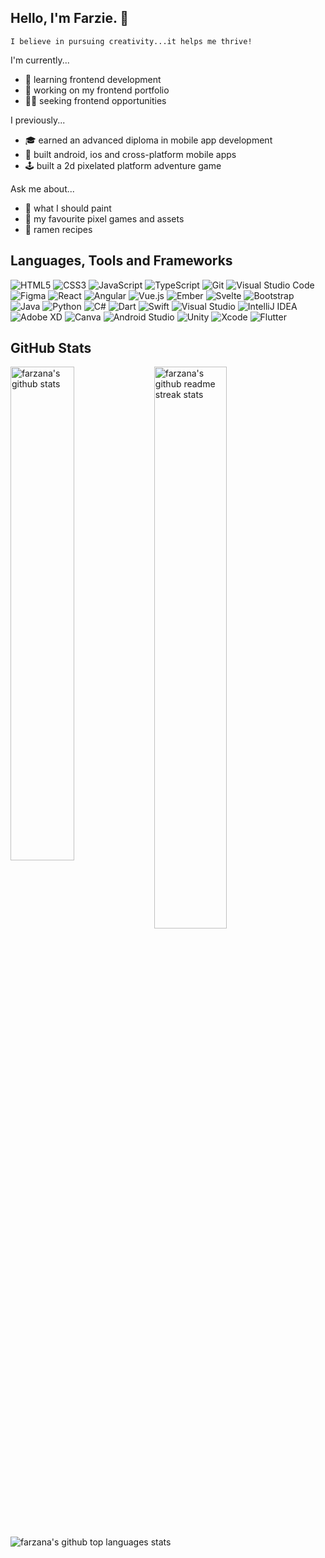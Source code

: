 ## Hello, I'm Farzie. 👾

`I believe in pursuing creativity...it helps me thrive!`

I'm currently...
* 🌱 learning frontend development
* 🔭 working on my frontend portfolio
* 👩‍💻 seeking frontend opportunities

I previously...
* 🎓 earned an advanced diploma in mobile app development
* 📱 built android, ios and cross-platform mobile apps
* 🕹 built a 2d pixelated platform adventure game

Ask me about...
* 🎨 what I should paint
* 👾 my favourite pixel games and assets
* 🍜 ramen recipes

## Languages, Tools and Frameworks

![HTML5](https://img.shields.io/badge/html5-%23E34F26.svg?style=flat-square&logo=html5&logoColor=white) ![CSS3](https://img.shields.io/badge/css3-%231572B6.svg?style=flat-square&logo=css3&logoColor=white) ![JavaScript](https://img.shields.io/badge/javascript-%23323330.svg?style=flat-square&logo=javascript&logoColor=%23F7DF1E) ![TypeScript](https://img.shields.io/badge/typescript-%23007ACC.svg?style=flat-square&logo=typescript&logoColor=white) ![Git](https://img.shields.io/badge/git-%23F05033.svg?style=flat-square&logo=git&logoColor=white) ![Visual Studio Code](https://img.shields.io/badge/VSCode-0078d7.svg?style=flat-square&logo=visual-studio-code&logoColor=white) ![Figma](https://img.shields.io/badge/figma-%23F24E1E.svg?style=flat-square&logo=figma&logoColor=white) ![React](https://img.shields.io/badge/react-%2320232a.svg?style=flat-square&logo=react&logoColor=%2361DAFB) ![Angular](https://img.shields.io/badge/angular-%23DD0031.svg?style=flat-square&logo=angular&logoColor=white) ![Vue.js](https://img.shields.io/badge/vuejs-%2335495e.svg?style=flat-square&logo=vuedotjs&logoColor=%234FC08D) ![Ember](https://img.shields.io/badge/ember-1C1E24?style=flat-square&logo=ember.js&logoColor=#D04A37) ![Svelte](https://img.shields.io/badge/svelte-%23f1413d.svg?style=flat-square&logo=svelte&logoColor=white) ![Bootstrap](https://img.shields.io/badge/bootstrap-%23563D7C.svg?style=flat-square&logo=bootstrap&logoColor=white) ![Java](https://img.shields.io/badge/java-%23ED8B00.svg?style=flat-square&logo=java&logoColor=white)	![Python](https://img.shields.io/badge/python-3670A0?style=flat-square&logo=python&logoColor=ffdd54) ![C#](https://img.shields.io/badge/c%23-%23239120.svg?style=flat-square&logo=c-sharp&logoColor=white) ![Dart](https://img.shields.io/badge/dart-%230175C2.svg?style=flat-square&logo=dart&logoColor=white) ![Swift](https://img.shields.io/badge/swift-F54A2A?style=flat-square&logo=swift&logoColor=white) ![Visual Studio](https://img.shields.io/badge/Visual%20Studio-5C2D91.svg?style=flat-square&logo=visual-studio&logoColor=white)	![IntelliJ IDEA](https://img.shields.io/badge/IntelliJ%20IDEA-000000.svg?style=flat-square&logo=intellij-idea&logoColor=white) ![Adobe XD](https://img.shields.io/badge/Adobe%20XD-470137?style=flat-square&logo=Adobe%20XD&logoColor=#FF61F6) ![Canva](https://img.shields.io/badge/Canva-%2300C4CC.svg?style=flat-square&logo=Canva&logoColor=white) ![Android Studio](https://img.shields.io/badge/Android%20Studio-3DDC84.svg?style=flat-square&logo=android-studio&logoColor=white) ![Unity](https://img.shields.io/badge/unity-%23000000.svg?style=flat-square&logo=unity&logoColor=white) ![Xcode](https://img.shields.io/badge/Xcode-007ACC?style=flat-square&logo=Xcode&logoColor=white) ![Flutter](https://img.shields.io/badge/Flutter-%2302569B.svg?style=flat-square&logo=Flutter&logoColor=white)

## GitHub Stats

<img src="https://github-readme-stats.vercel.app/api?username=farzana-moury&show_icons=true&theme=dark" alt="farzana's github stats" width="45%" align="left"/>

<img src="https://github-readme-streak-stats.herokuapp.com/?user=farzana-moury&theme=dark" alt="farzana's github readme streak stats" width="48%" >

<img src="https://github-readme-stats.vercel.app/api/top-langs/?username=farzana-moury&layout=compact&theme=dark" alt="farzana's github top languages stats"/>
</div>

<!-- flat-square -->

<!--
**farzana-moury/farzana-moury** is a ✨ _special_ ✨ repository because its `README.md` (this file) appears on your GitHub profile.

Here are some ideas to get you started:

- 🔭 I’m currently working on ...
- 🌱 I’m currently learning ...
- 👯 I’m looking to collaborate on ...
- 🤔 I’m looking for help with ...
- 💬 Ask me about ...
- 📫 How to reach me: ...
- 😄 Pronouns: ...
- ⚡ Fun fact: ...
-->
